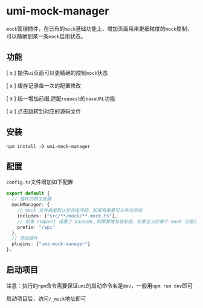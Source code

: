 # umi-mock-manager

`mock`管理插件，在已有的`mock`基础功能上，增加页面用来更细粒度的`mock`控制，可以精确到某一条`mock`启用状态。

## 功能

[ x ] 提供`ui`页面可以更精确的控制`mock`状态

[ x ] 缓存记录每一次的配置修改

[ x ] 统一增加前缀,适配`request`的`baseURL`功能

[ x ] 点击跳转到对应的源码文件

## 安装

`npm install -D umi-mock-manager`

## 配置

`config.ts`文件增加如下配置

```ts
export default {
  // 插件的相关配置
  mockManager: {
    // mock 文件夹是默认包含在内的，如果有需要可以手动添加
    includes: ["src/**/mock/**.mock.ts"],
    // 如果 request 设置了 baseURL,则需要增加该前缀，如果定义的每个 mock 记录已包含，则可以不用设置
    prefix: "/api"
  },
  // 添加插件
  plugins: ["umi-mock-manager"]
};
```

## 启动项目

注意：执行的`npm`命令需要保证`umi`的启动命令名是`dev`，一般用`npm run dev`即可

启动项目后，访问`/_mock`地址即可
